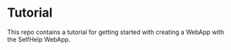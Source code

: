 # Tutorial

This repo contains a tutorial for getting started with creating a WebApp with the SelfHelp WebApp.

